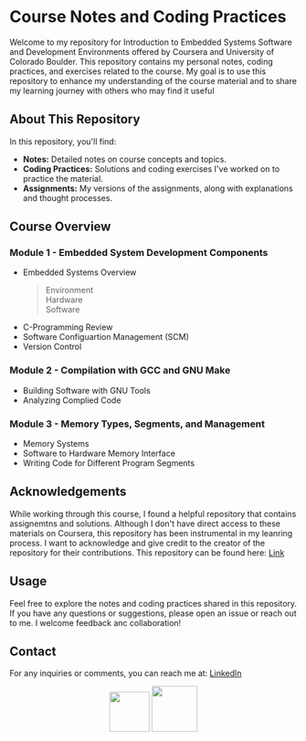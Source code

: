 # Course Notes and Coding Practices

Welcome to my repository for Introduction to Embedded Systems Software and Development Environments offered by Coursera and University of Colorado Boulder. This repository contains my personal notes, coding practices, and exercises related to the course. My goal is to use this repository to enhance my understanding of the course material and to share my learning journey with others who may find it useful

## About This Repository

In this repository, you'll find:
- **Notes:** Detailed notes on course concepts and topics.
- **Coding Practices:** Solutions and coding exercises I've worked on to practice the material.
- **Assignments:** My versions of the assignments, along with explanations and thought processes.

## Course Overview

### Module 1 - Embedded System Development Components
* Embedded Systems Overview
  > Environment <br>
  > Hardware <br>
  > Software
* C-Programming Review
* Software Configuartion Management (SCM)
* Version Control

### Module 2 - Compilation with GCC and GNU Make
* Building Software with GNU Tools
* Analyzing Complied Code

### Module 3 - Memory Types, Segments, and Management
* Memory Systems
* Software to Hardware Memory Interface
* Writing Code for Different Program Segments

## Acknowledgements

While working through this course, I found a helpful repository that contains assignemtns and solutions. Although I don't have direct access to these materials on Coursera, this repository has been instrumental in my leanring process. I want to acknowledge and give credit to the creator of the repository for their contributions. This repository can be found here: [Link](https://github.com/MohammAAA/Introduction-to-Embedded-Systems-Software-and-Development-Environments)

## Usage

Feel free to explore the notes and coding practices shared in this repository. If you have any questions or suggestions, please open an issue or reach out to me. I welcome feedback anc collaboration!

## Contact

For any inquiries or comments, you can reach me at:
[LinkedIn](https://www.linkedin.com/in/peteremad146/)

<div align=center>
  <img src="https://www.langoly.com/wp-content/uploads/2021/09/coursera-logo.png" width="70">
  <img src="https://cdn-gdhah.nitrocdn.com/VtlHNiClMsEARfCIyqRJharvNeXzwcSj/assets/images/optimized/rev-57e0023/www.globaladmissions.com/uploads/school_logos/university-of-colorado-boulder.png" width="80"> 
</div>
